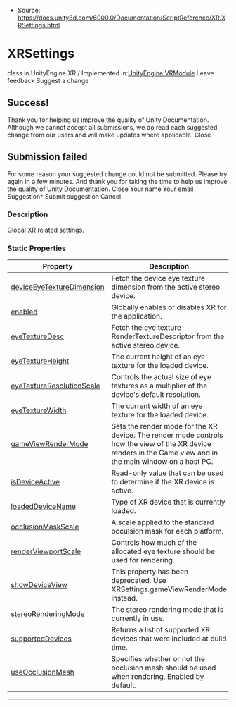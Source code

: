 * Source: https://docs.unity3d.com/6000.0/Documentation/ScriptReference/XR.XRSettings.html

# XRSettings
class in UnityEngine.XR
/
Implemented in:[UnityEngine.VRModule](https://docs.unity3d.com/6000.0/Documentation/ScriptReference/UnityEngine.VRModule.html)
Leave feedback
Suggest a change
## Success!
Thank you for helping us improve the quality of Unity Documentation. Although we cannot accept all submissions, we do read each suggested change from our users and will make updates where applicable.
Close
## Submission failed
For some reason your suggested change could not be submitted. Please <a>try again</a> in a few minutes. And thank you for taking the time to help us improve the quality of Unity Documentation.
Close
Your name Your email Suggestion* Submit suggestion
Cancel
### Description
Global XR related settings.
### Static Properties
Property | Description  
---|---  
[deviceEyeTextureDimension](https://docs.unity3d.com/6000.0/Documentation/ScriptReference/XR.XRSettings-deviceEyeTextureDimension.html) | Fetch the device eye texture dimension from the active stereo device.  
[enabled](https://docs.unity3d.com/6000.0/Documentation/ScriptReference/XR.XRSettings-enabled.html) | Globally enables or disables XR for the application.  
[eyeTextureDesc](https://docs.unity3d.com/6000.0/Documentation/ScriptReference/XR.XRSettings-eyeTextureDesc.html) | Fetch the eye texture RenderTextureDescriptor from the active stereo device.  
[eyeTextureHeight](https://docs.unity3d.com/6000.0/Documentation/ScriptReference/XR.XRSettings-eyeTextureHeight.html) | The current height of an eye texture for the loaded device.  
[eyeTextureResolutionScale](https://docs.unity3d.com/6000.0/Documentation/ScriptReference/XR.XRSettings-eyeTextureResolutionScale.html) | Controls the actual size of eye textures as a multiplier of the device's default resolution.  
[eyeTextureWidth](https://docs.unity3d.com/6000.0/Documentation/ScriptReference/XR.XRSettings-eyeTextureWidth.html) | The current width of an eye texture for the loaded device.  
[gameViewRenderMode](https://docs.unity3d.com/6000.0/Documentation/ScriptReference/XR.XRSettings-gameViewRenderMode.html) | Sets the render mode for the XR device. The render mode controls how the view of the XR device renders in the Game view and in the main window on a host PC.  
[isDeviceActive](https://docs.unity3d.com/6000.0/Documentation/ScriptReference/XR.XRSettings-isDeviceActive.html) | Read-only value that can be used to determine if the XR device is active.  
[loadedDeviceName](https://docs.unity3d.com/6000.0/Documentation/ScriptReference/XR.XRSettings-loadedDeviceName.html) | Type of XR device that is currently loaded.  
[occlusionMaskScale](https://docs.unity3d.com/6000.0/Documentation/ScriptReference/XR.XRSettings-occlusionMaskScale.html) | A scale applied to the standard occulsion mask for each platform.  
[renderViewportScale](https://docs.unity3d.com/6000.0/Documentation/ScriptReference/XR.XRSettings-renderViewportScale.html) | Controls how much of the allocated eye texture should be used for rendering.  
[showDeviceView](https://docs.unity3d.com/6000.0/Documentation/ScriptReference/XR.XRSettings-showDeviceView.html) | This property has been deprecated. Use XRSettings.gameViewRenderMode instead.  
[stereoRenderingMode](https://docs.unity3d.com/6000.0/Documentation/ScriptReference/XR.XRSettings-stereoRenderingMode.html) | The stereo rendering mode that is currently in use.  
[supportedDevices](https://docs.unity3d.com/6000.0/Documentation/ScriptReference/XR.XRSettings-supportedDevices.html) | Returns a list of supported XR devices that were included at build time.  
[useOcclusionMesh](https://docs.unity3d.com/6000.0/Documentation/ScriptReference/XR.XRSettings-useOcclusionMesh.html) | Specifies whether or not the occlusion mesh should be used when rendering. Enabled by default.  
* * *
